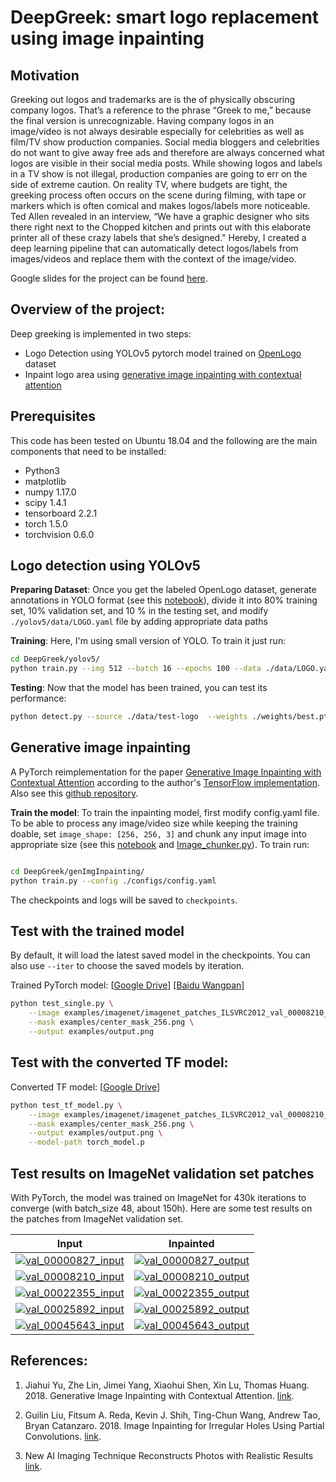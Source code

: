 # DeepGreek: smart logo replacement using image inpainting

## Motivation
Greeking out logos and trademarks are is the of physically obscuring company logos. That’s a reference to the phrase “Greek to me,” because the final version is unrecognizable. Having company logos in an image/video is not always desirable especially for celebrities as well as film/TV show production companies. Social media bloggers and celebrities do not want to give away free ads and therefore are always concerned what logos are visible in their social media posts. While showing logos and labels in a TV show is not illegal, production companies are going to err on the side of extreme caution. On reality TV, where budgets are tight, the greeking process often occurs on the scene during filming, with tape or markers which is often comical and makes logos/labels more noticeable. Ted Allen revealed in an interview, “We have a graphic designer who sits there right next to the Chopped kitchen and prints out with this elaborate printer all of these crazy labels that she’s designed." Hereby, I created a deep learning pipeline that can automatically detect logos/labels from images/videos and replace them with the context of the image/video.

Google slides for the project can be found [here]().

## Overview of the project:
Deep greeking is implemented in two steps:

- Logo Detection using YOLOv5 pytorch model trained on [OpenLogo](https://qmul-openlogo.github.io/) dataset
- Inpaint logo area using [generative image inpainting with contextual attention](https://arxiv.org/abs/1801.07892)

## Prerequisites
This code has been tested on Ubuntu 18.04 and the following are the main components that need to be installed:
- Python3
- matplotlib 
- numpy 1.17.0
- scipy 1.4.1
- tensorboard 2.2.1
- torch 1.5.0
- torchvision 0.6.0

## Logo detection using YOLOv5
**Preparing Dataset**: Once you get the labeled OpenLogo dataset, generate annotations in YOLO format (see this [notebook]()), divide it into 80% training set, 10% validation set, and 10 % in the testing set, and modify `./yolov5/data/LOGO.yaml` file by adding appropriate data paths

**Training**: Here, I'm using small version of YOLO. To train it just run:

```bash
cd DeepGreek/yolov5/
python train.py --img 512 --batch 16 --epochs 100 --data ./data/LOGO.yaml --cfg ./models/yolov5s.yaml --weights '' --device 0
```

**Testing**: Now that the model has been trained, you can test its performance:

```bash
python detect.py --source ./data/test-logo  --weights ./weights/best.pt --conf 0.3 --save-txt
```

## Generative image inpainting
A PyTorch reimplementation for the paper [Generative Image Inpainting with Contextual Attention](https://arxiv.org/abs/1801.07892) according to the author's [TensorFlow implementation](https://github.com/JiahuiYu/generative_inpainting). Also see this [github repository](https://github.com/daa233/generative-inpainting-pytorch).

**Train the model**: To train the inpainting model, first modify config.yaml file. To be able to process any image/video size while keeping the training doable, set `image_shape: [256, 256, 3]` and chunk any input image into appropriate size (see this [notebook]() and [Image_chunker.py]()). To train run:
```bash

cd DeepGreek/genImgInpainting/
python train.py --config ./configs/config.yaml
```
The checkpoints and logs will be saved to `checkpoints`.

## Test with the trained model
By default, it will load the latest saved model in the checkpoints. You can also use `--iter` to choose the saved models by iteration.

Trained PyTorch model: [[Google Drive](https://drive.google.com/open?id=1qbfA5BP9yzdTFFmiOTvYARUYgW1zwBBK)] [[Baidu Wangpan](https://pan.baidu.com/s/17HzpiqMPLIznvCWBfpNVGw)]

```bash
python test_single.py \
	--image examples/imagenet/imagenet_patches_ILSVRC2012_val_00008210_input.png \
	--mask examples/center_mask_256.png \
	--output examples/output.png
```

## Test with the converted TF model:
Converted TF model: [[Google Drive](https://drive.google.com/file/d/1vz2Qp12_iwOiuvLWspLHrC1UIuhSLojx/view?usp=sharing)]

```bash
python test_tf_model.py \
	--image examples/imagenet/imagenet_patches_ILSVRC2012_val_00008210_input.png \
	--mask examples/center_mask_256.png \
	--output examples/output.png \
	--model-path torch_model.p
```

## Test results on ImageNet validation set patches

With PyTorch, the model was trained on ImageNet for 430k iterations to converge (with batch_size 48, about 150h). Here are some test results on the patches from ImageNet validation set.

| Input | Inpainted |
|:---:|:---:|
| [![val_00000827_input](examples/imagenet/imagenet_patches_ILSVRC2012_val_00000827_input.png)](examples/imagenet/imagenet_patches_ILSVRC2012_val_00000827_input.png)  | [![val_00000827_output](examples/imagenet/imagenet_patches_ILSVRC2012_val_00000827_output.png)](examples/imagenet/imagenet_patches_ILSVRC2012_val_00000827_output.png) |
| [![val_00008210_input](examples/imagenet/imagenet_patches_ILSVRC2012_val_00008210_input.png)](examples/imagenet/imagenet_patches_ILSVRC2012_val_00008210_input.png)  | [![val_00008210_output](examples/imagenet/imagenet_patches_ILSVRC2012_val_00008210_output.png)](examples/imagenet/imagenet_patches_ILSVRC2012_val_00008210_output.png) |
| [![val_00022355_input](examples/imagenet/imagenet_patches_ILSVRC2012_val_00022355_input.png)](examples/imagenet/imagenet_patches_ILSVRC2012_val_00022355_input.png)  | [![val_00022355_output](examples/imagenet/imagenet_patches_ILSVRC2012_val_00022355_output.png)](examples/imagenet/imagenet_patches_ILSVRC2012_val_00022355_output.png) |
| [![val_00025892_input](examples/imagenet/imagenet_patches_ILSVRC2012_val_00025892_input.png)](examples/imagenet/imagenet_patches_ILSVRC2012_val_00025892_input.png)  | [![val_00025892_output](examples/imagenet/imagenet_patches_ILSVRC2012_val_00025892_output.png)](examples/imagenet/imagenet_patches_ILSVRC2012_val_00025892_output.png) |
| [![val_00045643_input](examples/imagenet/imagenet_patches_ILSVRC2012_val_00045643_input.png)](examples/imagenet/imagenet_patches_ILSVRC2012_val_00045643_input.png)  | [![val_00045643_output](examples/imagenet/imagenet_patches_ILSVRC2012_val_00045643_output.png)](examples/imagenet/imagenet_patches_ILSVRC2012_val_00045643_output.png) |

## References:

1. Jiahui Yu, Zhe Lin, Jimei Yang, Xiaohui Shen, Xin Lu, Thomas Huang. 2018. Generative Image Inpainting with Contextual Attention. [link](https://arxiv.org/abs/1801.07892).

2. Guilin Liu, Fitsum A. Reda, Kevin J. Shih, Ting-Chun Wang, Andrew Tao, Bryan Catanzaro. 2018. Image Inpainting for Irregular Holes Using Partial Convolutions. [link](https://arxiv.org/abs/1804.07723).

3. New AI Imaging Technique Reconstructs Photos with Realistic Results [link](https://news.developer.nvidia.com/new-ai-imaging-technique-reconstructs-photos-with-realistic-results/?ncid=nv-twi-37107).
